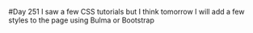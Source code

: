 #Day 251
I saw a few CSS tutorials but I think tomorrow I will add a few styles to the page using Bulma or Bootstrap
